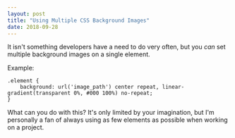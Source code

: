 ```yaml
---
layout: post
title: "Using Multiple CSS Background Images"
date: 2018-09-28
---
```



It isn't something developers have a need to do very often, but you *can* set multiple background images on a single element.

Example:


    .element {
        background: url('image_path') center repeat, linear-gradient(transparent 0%, #000 100%) no-repeat;
    }


What can you do with this? It's only limited by your imagination, but I'm personally a fan of always using as few elements as possible when working on a project.
